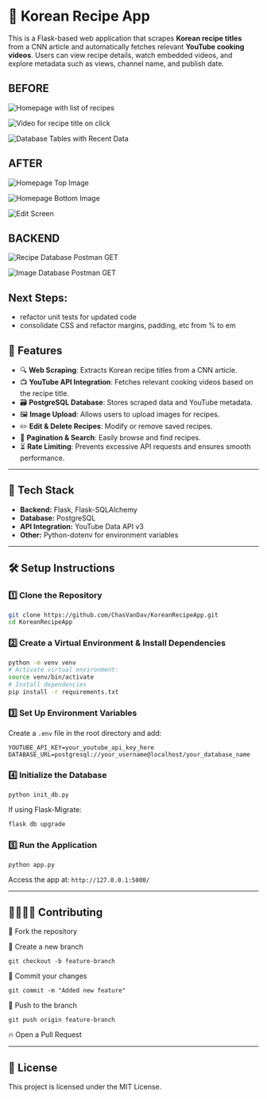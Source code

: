 # 🍜 Korean Recipe App

This is a Flask-based web application that scrapes **Korean recipe titles** from a CNN article and automatically fetches relevant **YouTube cooking videos**. Users can view recipe details, watch embedded videos, and explore metadata such as views, channel name, and publish date.

## BEFORE

![Homepage with list of recipes](static/images/homepage_screenshot.png)

![Video for recipe title on click](static/images/video_screenshot.png)

![Database Tables with Recent Data](static/images/database_screenshot.png)

## AFTER

![Homepage Top Image](static/images/homepage_after_1.png)

![Homepage Bottom Image](static/images/homepage_after_2.png)

![Edit Screen](static/images/edit_screen.png)

## BACKEND

![Recipe Database Postman GET](static/images/database_get.png)

![Image Database Postman GET](static/images/database_image_upload.png)

## Next Steps:

- refactor unit tests for updated code
- consolidate CSS and refactor margins, padding, etc from % to em

## 🎯 Features

- 🔍 **Web Scraping**: Extracts Korean recipe titles from a CNN article.
- 📺 **YouTube API Integration**: Fetches relevant cooking videos based on the recipe title.
- 🗃 **PostgreSQL Database**: Stores scraped data and YouTube metadata.
- 🖼 **Image Upload**: Allows users to upload images for recipes.
- ✏️ **Edit & Delete Recipes**: Modify or remove saved recipes.
- 📌 **Pagination & Search**: Easily browse and find recipes.
- ⏳ **Rate Limiting**: Prevents excessive API requests and ensures smooth performance.

---

## 🚀 Tech Stack

- **Backend:** Flask, Flask-SQLAlchemy
- **Database:** PostgreSQL
- **API Integration:** YouTube Data API v3
- **Other:** Python-dotenv for environment variables

---

## 🛠️ Setup Instructions

### 1️⃣ Clone the Repository

```sh
git clone https://github.com/ChasVanDav/KoreanRecipeApp.git
cd KoreanRecipeApp
```

### 2️⃣ Create a Virtual Environment & Install Dependencies

```sh
python -m venv venv
# Activate virtual environment:
source venv/bin/activate
# Install dependencies
pip install -r requirements.txt
```

### 3️⃣ Set Up Environment Variables

Create a `.env` file in the root directory and add:

```
YOUTUBE_API_KEY=your_youtube_api_key_here
DATABASE_URL=postgresql://your_username@localhost/your_database_name
```

### 4️⃣ Initialize the Database

```sh
python init_db.py
```

If using Flask-Migrate:

```sh
flask db upgrade
```

### 5️⃣ Run the Application

```sh
python app.py
```

Access the app at: `http://127.0.0.1:5000/`

---

## 🫱🏾‍🫲🏻 Contributing

🍴 Fork the repository

🌱 Create a new branch

`git checkout -b feature-branch`

💾 Commit your changes

`git commit -m "Added new feature"`

🚀 Push to the branch

`git push origin feature-branch`

🔥 Open a Pull Request

---

## 📜 License

This project is licensed under the MIT License.
